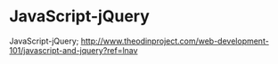 # JavaScript-jQuery
JavaScript-jQuery;
http://www.theodinproject.com/web-development-101/javascript-and-jquery?ref=lnav